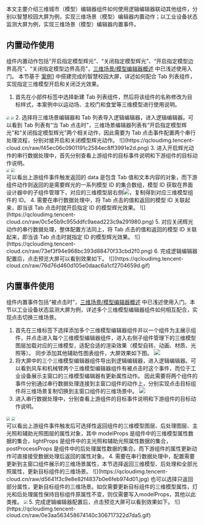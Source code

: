 本文主要介绍三维城市（模型）编辑器组件如何使用逻辑编辑器联动其他组件，分别以智慧校园大屏为例，实现三维场景（模型）编辑器内置动作；以工业设备状态监测大屏为例，实现三维场景（模型）编辑器内置事件。

## 内置动作使用
组件内置动作包括“开启指定模型辉光”、“关闭指定模型辉光”、“开启指定模型边界高亮”、“关闭指定模型边界高亮”，[三维场景/模型编辑器概述](https://cloud.tencent.com/document/product/665/72208) 中已浅述使用入门。
本节基于 [案例1](https://cloud.tencent.com/document/product/665/72217) 中搭建完成的智慧校园大屏，详述如何配合 Tab 列表组件，实现指定三维模型开启和关闭泛光效果。

1. 首先在小部件标签中选择新建 Tab 列表组件，然后将该组件的名称修改为目标样式，本案例中以运动场、主校门和食堂等三维模型进行使用说明。<br>
<img src="https://qcloudimg.tencent-cloud.cn/raw/e999b5ea0038cb75ebb1584e873cf296.png"  style="zoom:50%;">
<img src="https://qcloudimg.tencent-cloud.cn/raw/2433fddb40a0a3348e17c8bbf69759b6.png"  style="zoom:50%;">
2. 选择将三维场景编辑器和 Tab 列表导入逻辑编辑器，进入逻辑编辑器。可以看到 Tab 列表有“当 Tab 点击时”，三维场景编辑器列表有“开启指定模型辉光”和“关闭指定模型辉光”两个相关动作，因此需要为 Tab 点击事件配置两个串行处理流程，分别对接开启和关闭模型辉光动作。
![](https://qcloudimg.tencent-cloud.cn/raw/f45ec06c0901191c2584ec8ff3991e2d.png)
3. 进入开启辉光动作的串行数据处理中，首先分别查看上游组件的目标事件说明和下游组件的目标动作说明。<br>
<img src="https://qcloudimg.tencent-cloud.cn/raw/cc10db63cdf53ecb72f0734d2b5bc7e3.png"  style="zoom:50%;">
<img src="https://qcloudimg.tencent-cloud.cn/raw/6579b626d57981bab60a43770f26c936.jpg"  style="zoom:60%;">
<br>可以看出上游组件事件触发返回的 data 是包含 Tab 值和文本内容的对象，而下游组件动作则返回的是需要辉光的一系列模型 ID 的集合数组，模型 ID 获取在界面设计器中的子组件管理下，对应的三维模型层右侧<img src="https://qcloudimg.tencent-cloud.cn/raw/f7b5597b228ef2e59f1b4cfe1876959f.png">，复制得到对应三维模型组件的 ID。
4. 需要在串行数据处理中，将 Tab 点击的值和返回的模型 ID 关联起来，即当该 Tab 点击时就开启指定 ID 的模型辉光效果。
![](https://qcloudimg.tencent-cloud.cn/raw/0c5e5b9c955ddfc9aead223c9a291980.png)
5. 对应关闭辉光动作的串行数据处理，整体配置方法同上，将 Tab 点击的值和返回的模型 ID 关联起来，即当该 Tab 点击时就指定 ID 的模型辉光效果。
![](https://qcloudimg.tencent-cloud.cn/raw/73ef3f94e968bc393d88470f33cbd2f0.png)
6. 完成逻辑编辑器配置后，点击预览大屏可以看到效果如下。
![](https://qcloudimg.tencent-cloud.cn/raw/76d76d460d105e0daac6a1cf2704659d.gif)

## 内置事件使用
组件内置事件包括“被点击时”，[三维场景/模型编辑器概述](https://cloud.tencent.com/document/product/665/72208) 中已浅述使用入门。本节以工业设备状态监测大屏为例，详述多个三维模型编辑器组件如何相互配合，实现点击切换三维场景。

1. 首先在三维标签下选择添加多个三维模型编辑器组件并以一个组件为主展示组件，并点击进入每个三维模型编辑器组件，进入右侧子组件管理下的三维模型图层加载对应的三维模型，适配合适的渲染效果（模型自转、动画、材质、光照等）。
同步添加其他辅助性图表组件，大屏效果如下图。
![](https://qcloudimg.tencent-cloud.cn/raw/27a63f930bf781ca575ab17c7a9ba2e4.gif)
2. 将大屏中的三个三维模型编辑器组件导出到逻辑编辑器，进入逻辑编辑器。可以看到风车和机械臂两个三维模型编辑器组件有被点击时这个事件，而位于工业设备展示主窗口的三维模型编辑器有更新属性动作。
因此需要将两个组件的事件分别通过串行数据处理连接到主窗口组件的动作上，分别实现点击目标组件将三维场景复制切换到主窗口组件的三维场景中。
![](https://qcloudimg.tencent-cloud.cn/raw/4a15c15133ecd22df0086da2763974ff.png)
3. 进入串行数据处理中，分别查看上游组件的目标事件说明和下游组件的目标动作说明。<br>
<img src="https://qcloudimg.tencent-cloud.cn/raw/2b512f908938eadd12b9db07168de15c.jpg"  style="zoom:60%;">
<img src="https://qcloudimg.tencent-cloud.cn/raw/4bd0dad17b3603cec50c7df3e9e80187.png"  style="zoom:60%;">
<br>可以看出上游组件事件触发后可选择性返回组件的三维模型图层、后处理图层、主光照和辅助光照图层的属性对象，其中 modelProps 是组件中的三维模型属性数据的集合，lightProps 是组件中的主光照和辅助光照属性数据的集合，postProcessProps 是组件中的后处理属性数据的集合。而下游组件的属性更新动作可直接接受数据处理后返回的属性对象。
4. 需要在串行数据处理中，配置需要更新到主窗口组件展示的三维场景属性，本节选择返回三维模型、后处理和全部光照属性，更新目标组件的三维场景。
![](https://qcloudimg.tencent-cloud.cn/raw/d5641f3c9e8e82f4837b0e6feb974d01.jpg)
也可以选择只返回部分属性，更新目标组件的三维场景。如仅需要更新目标组件的三维模型属性，灯光和后处理属性保持目标组件原属性不变，则仅需要写入modelProps，其他以此类推。
<img src="https://qcloudimg.tencent-cloud.cn/raw/40c65289136517117d5dfc26f0e2bd52.jpg"  style="zoom:60%;">
5. 完成逻辑编辑器配置后，点击预览大屏可以看到效果如下。
![](https://qcloudimg.tencent-cloud.cn/raw/0e3aa563458674140c306717322d7da5.gif)
